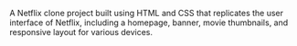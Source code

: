 A Netflix clone project built using HTML and CSS that replicates the user interface of Netflix, including a homepage, banner, movie thumbnails, and responsive layout for various devices.
